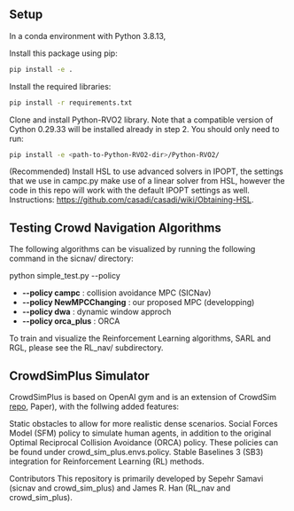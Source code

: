 ## **Setup**

In a conda environment with Python 3.8.13,

Install this package using pip:
```bash
pip install -e .
```
Install the required libraries:

```bash
pip install -r requirements.txt
```
Clone and install Python-RVO2 library. Note that a compatible version of Cython 0.29.33 will be installed already in step 2. You should only need to run:

```bash
pip install -e <path-to-Python-RVO2-dir>/Python-RVO2/
```

(Recommended) Install HSL to use advanced solvers in IPOPT, the settings that we use in campc.py make use of a linear solver from HSL, however the code in this repo will work with the default IPOPT settings as well. Instructions: https://github.com/casadi/casadi/wiki/Obtaining-HSL.

## **Testing Crowd Navigation Algorithms**

The following algorithms can be visualized by running the following command in the sicnav/ directory:

python simple_test.py --policy <policy>

- **--policy campc**  :  collision avoidance MPC (SICNav)
- **--policy NewMPCChanging**  :  our proposed MPC (developping)
- **--policy dwa**  :  dynamic window  approch
- **--policy orca_plus**  :  ORCA 


To train and visualize the Reinforcement Learning algorithms, SARL and RGL, please see the RL_nav/ subdirectory.

## **CrowdSimPlus Simulator**

CrowdSimPlus is based on OpenAI gym and is an extension of CrowdSim [repo](https://github.com/vita-epfl/CrowdNav), Paper), with the follwing added features:

Static obstacles to allow for more realistic dense scenarios.
Social Forces Model (SFM) policy to simulate human agents, in addition to the original Optimal Reciprocal Collision Avoidance (ORCA) policy. These policies can be found under crowd_sim_plus.envs.policy.
Stable Baselines 3 (SB3) integration for Reinforcement Learning (RL) methods.

Contributors
This repository is primarily developed by Sepehr Samavi (sicnav and crowd_sim_plus) and James R. Han (RL_nav and crowd_sim_plus).
